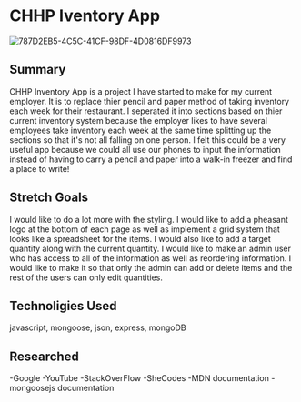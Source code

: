 # CHHP Iventory App
![787D2EB5-4C5C-41CF-98DF-4D0816DF9973](https://github.com/user-attachments/assets/e788f846-d66a-4cfe-b3f2-fbd30681ae3d)

## Summary
CHHP Inventory App is a project I have started to make for my current employer. It is to replace thier pencil and paper method of taking inventory each week for their restaurant. I seperated it into sections based on thier current inventory system because the employer likes to have several employees take inventory each week at the same time splitting up the sections so that it's not all falling on one person. I felt this could be a very useful app because we could all use our phones to input the information instead of having to carry a pencil and paper into a walk-in freezer and find a place to write! 

## Stretch Goals
I would like to do a lot more with the styling. I would like to add a pheasant logo at the bottom of each page as well as implement a grid system that looks like a spreadsheet for the items. I would also like to add a target quantity along with the current quantity. I would like to make an admin user who has access to all of the information as well as reordering information. I would like to make it so that only the admin can add or delete items and the rest of the users can only edit quantities.

## Technoligies Used
javascript, mongoose, json, express, mongoDB

## Researched
-Google
-YouTube
-StackOverFlow
-SheCodes
-MDN documentation
-mongoosejs documentation
